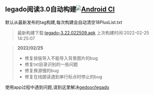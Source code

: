 ## legado阅读3.0自动构建[![Android CI](https://github.com/10bits/gedoor-Build/workflows/Android%20CI/badge.svg)](https://github.com/10bits/gedoor-Build/actions)

默认从最新发布的tag构建,每次构建会自动清空18PlusList.txt

> 最新构建下载:[legado-3.22.022509.apk](https://github.com/imgblz/gedoor-Build/releases/download/legado-3.22.022509/legado-3.22.022509.apk) 上次构建时间:2022-02-25 14:25:07
<!--start-->
> **2022/02/25**
> 
> * 修复排版导入不能导入背景图片的bug
> * 修复txt目录识别的一些问题
> * 修复换源慢的bug
> * 修复在线朗读遇到单行标点时停止的bug
<!--end-->
  
使用app过程中遇到问题,请到这里解决[gedoor/legado](https://github.com/gedoor/legado/issues)

